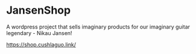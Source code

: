 # JansenShop
A wordpress project that sells imaginary products for our imaginary guitar legendary - Nikau Jansen!

https://shop.cushlaguo.link/
